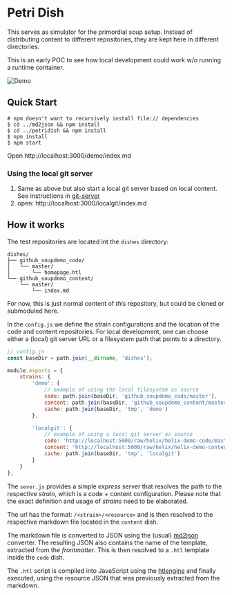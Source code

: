 Petri Dish
==========

This serves as simulator for the primordial soup setup. Instead of distributing content to different repositories, they are kept here in different directories.

This is an early POC to see how local development could work w/o running a runtime container.

![Demo](docs/demo.gif)

Quick Start
-----------

```
# npm doesn't want to recursively install file:// dependencies 
$ cd ../md2json && npm install
$ cd ../petridish && npm install
$ npm install
$ npm start
```

Open http://localhost:3000/demo/index.md

### Using the local git server

1. Same as above but also start a local git server based on local content. See instructions in [git-server](../../research/git/git-server)
2. open: http://localhost:3000/localgit/index.md

How it works
------------

The test repositories are located int the  `dishes` directory:

```
dishes/
├── github_soupdemo_code/
│   └── master/
│       └── homepage.htl
└── github_soupdemo_content/
    └── master/
        └── index.md
```

For now, this is just normal content of _this_ repository, but could be cloned or submoduled here.

In the `config.js` we define the strain configurations and the location of the code and content repositories.
For local development, one can choose either a (local) git server URL or a filesystem path that points to a directory.

```js
// config.js
const baseDir = path.join(__dirname, 'dishes');

module.exports = {
    strains: {
        'demo': {
            // example of using the local filesystem as source
            code: path.join(baseDir, 'github_soupdemo_code/master'),
            content: path.join(baseDir, 'github_soupdemo_content/master'),
            cache: path.join(baseDir, 'tmp', 'demo')
        },

        'localgit': {
            // example of using a local git server as source
            code: 'http://localhost:5000/raw/helix/helix-demo-code/master',
            content: 'http://localhost:5000/raw/helix/helix-demo-content/master',
            cache: path.join(baseDir, 'tmp', 'localgit')
        }
    }
};
```

The `sever.js` provides a simple _express_ server that resolves the path to the respective _strain_, which is a 
code + content configuration. Please note that the exact definition and usage of _strains_ need to be 
elaborated. 

The url has the format: `/<strain>/<resource>` and is then resolved to the respective markdown file
located in the `content` dish. 

The markdown file is converted to JSON using the (usual) [md2json](../md2json) converter. The resulting JSON also contains
the name of the template, extracted from the _frontmatter_. This is then resolved to a `.htl` template inside
the `code` dish.

The `.htl` script is compiled into JavaScript using the [htlengine](../htlengine) and finally executed, using the 
resource JSON that was previously extracted from the markdown.

  
